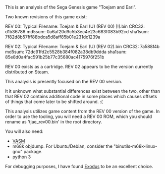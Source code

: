 This is an analysis of the Sega Genesis game "Toejam and Earl".

Two known revisions of this game exist:

REV 00:
Typical Filename: Toejam & Earl (U) (REV 00) [!].bin
CRC32:    d1b36786
md5sum:   0a6af20d9c5b3ec4e23c683f083b92cd
sha1sum:  7f82d8b57fff88bdca5d8aff85b01e231dc1239a

REV 02:
Typical Filename: Toejam & Earl (U) (REV 02).bin
CRC32:    7a588f4b
md5sum:   72dc91fd2c5528b384f082a38db9ddda
sha1sum:  85e8d0a4fac591b25b77c35680ac4175976f251b

REV 00 exists as a cartridge.
REV 02 appears to be the version currently distributed on Steam.

This analysis is presently focused on the REV 00 version.

It it unknown what substantial differences exist between the two, other
than that REV 02 contains additional code in some places which causes
offsets of things that come later to be shifted around. :(

This analysis utilizes game content from the REV 00 version of the game.
In order to use the tooling, you will need a REV 00 ROM, which you should
rename as 'tjae_rev00.bin' in the root directory.

You will also need:
- [VASM](http://sun.hasenbraten.de/vasm/)
- m68k objdump. For Ubuntu/Debian, consider the "binutils-m68k-linux-gnu" package.
- python 3

For debugging purposes, I have found [Exodus](https://www.exodusemulator.com/) to
be an excellent choice.
